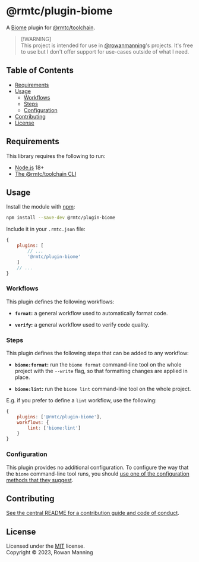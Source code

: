 
# @rmtc/plugin-biome

A [Biome](https://biomejs.dev/) plugin for [@rmtc/toolchain](https://github.com/rowanmanning/toolchain#readme).

> [!WARNING]<br/>
> This project is intended for use in [@rowanmanning](https://github.com/rowanmanning/)'s projects. It's free to use but I don't offer support for use-cases outside of what I need.


## Table of Contents

  * [Requirements](#requirements)
  * [Usage](#usage)
    * [Workflows](#workflows)
    * [Steps](#steps)
    * [Configuration](#configuration)
  * [Contributing](#contributing)
  * [License](#license)


## Requirements

This library requires the following to run:

  * [Node.js](https://nodejs.org/) 18+
  * [The @rmtc/toolchain CLI](https://github.com/rowanmanning/toolchain#readme)


## Usage

Install the module with [npm](https://www.npmjs.com/):

```sh
npm install --save-dev @rmtc/plugin-biome
```

Include it in your `.rmtc.json` file:

```js
{
    plugins: [
        // ...
        '@rmtc/plugin-biome'
    ]
    // ...
}
```

### Workflows

This plugin defines the following workflows:

  * **`format`:** a general workflow used to automatically format code.

  * **`verify`:** a general workflow used to verify code quality.

### Steps

This plugin defines the following steps that can be added to any workflow:

  * **`biome:format`:** run the `biome format` command-line tool on the whole project with the `--write` flag, so that formatting changes are applied in place.

  * **`biome:lint`:** run the `biome lint` command-line tool on the whole project.

E.g. if you prefer to define a `lint` workflow, use the following:

```js
{
    plugins: ['@rmtc/plugin-biome'],
    workflows: {
        lint: ['biome:lint']
    }
}
```

### Configuration

This plugin provides no additional configuration. To configure the way that the `biome` command-line tool runs, you should [use one of the configuration methods that they suggest](https://biomejs.dev/reference/configuration/).


## Contributing

[See the central README for a contribution guide and code of conduct](https://github.com/rowanmanning/toolchain#contributing).


## License

Licensed under the [MIT](https://github.com/rowanmanning/toolchain/blob/main/LICENSE) license.<br/>
Copyright &copy; 2023, Rowan Manning
